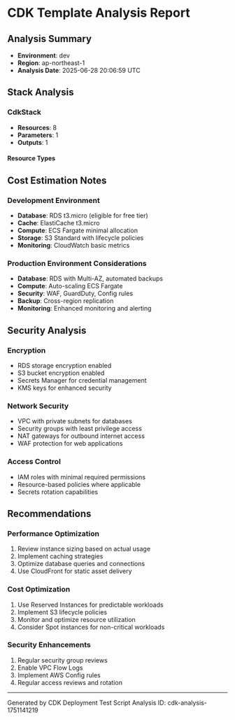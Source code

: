 # CDK Template Analysis Report

## Analysis Summary

- **Environment**: dev
- **Region**: ap-northeast-1
- **Analysis Date**: 2025-06-28 20:06:59 UTC

## Stack Analysis

### CdkStack

- **Resources**: 8
- **Parameters**: 1
- **Outputs**: 1

#### Resource Types

## Cost Estimation Notes

### Development Environment
- **Database**: RDS t3.micro (eligible for free tier)
- **Cache**: ElastiCache t3.micro
- **Compute**: ECS Fargate minimal allocation
- **Storage**: S3 Standard with lifecycle policies
- **Monitoring**: CloudWatch basic metrics

### Production Environment Considerations
- **Database**: RDS with Multi-AZ, automated backups
- **Compute**: Auto-scaling ECS Fargate
- **Security**: WAF, GuardDuty, Config rules
- **Backup**: Cross-region replication
- **Monitoring**: Enhanced monitoring and alerting

## Security Analysis

### Encryption
- RDS storage encryption enabled
- S3 bucket encryption enabled
- Secrets Manager for credential management
- KMS keys for enhanced security

### Network Security
- VPC with private subnets for databases
- Security groups with least privilege access
- NAT gateways for outbound internet access
- WAF protection for web applications

### Access Control
- IAM roles with minimal required permissions
- Resource-based policies where applicable
- Secrets rotation capabilities

## Recommendations

### Performance Optimization
1. Review instance sizing based on actual usage
2. Implement caching strategies
3. Optimize database queries and connections
4. Use CloudFront for static asset delivery

### Cost Optimization
1. Use Reserved Instances for predictable workloads
2. Implement S3 lifecycle policies
3. Monitor and optimize resource utilization
4. Consider Spot instances for non-critical workloads

### Security Enhancements
1. Regular security group reviews
2. Enable VPC Flow Logs
3. Implement AWS Config rules
4. Regular access reviews and rotation

---
Generated by CDK Deployment Test Script
Analysis ID: cdk-analysis-1751141219
